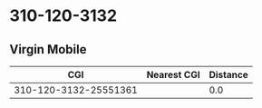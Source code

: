 # 310-120-3132
## Virgin Mobile


| CGI | Nearest CGI | Distance |
|-----|-------------|----------|
| 310-120-3132-25551361 |  | 0.0 |
